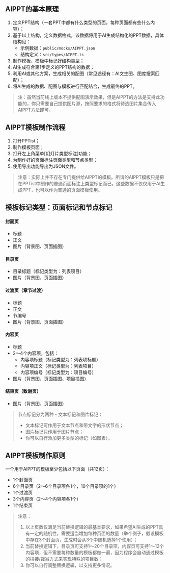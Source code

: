 ## AIPPT的基本原理
1. 定义PPT结构（一套PPT中都有什么类型的页面，每种页面都有些什么内容）；
2. 基于以上结构，定义数据格式，该数据将用于AI生成结构化的PPT数据，具体结构见：
    - 示例数据：`public/mocks/AIPPT.json`
    - 结构定义：`src/types/AIPPT.ts`
3. 制作模板，模板中标记好结构类型；
4. AI生成符合第1步定义的PPT结构的数据；
5. 利用AI或其他方案，生成相关的配图（常见途径有：AI文生图、图库搜索匹配）；
6. 将AI生成的数据、配图与模板进行匹配结合，生成最终的PPT。

> 注：虽然当前线上版本不提供配图演示效果，但是AIPPT的方法是支持此功能的，你只需要自己提供图片源，按照要求的格式将待选图片集合传入AIPPT方法即可。

## AIPPT模板制作流程
1. 打开PPTist；
2. 制作模板页面；
3. 打开左上角菜单[幻灯片类型标注]功能；
4. 为制作好的页面标注页面类型和节点类型；
5. 使用导出功能导出为JSON文件。

> 注意：实际上并不存在专门提供给AIPPT的模板。所谓的AIPPT模板只是把在PPTist中制作的普通页面标注上类型标记而已。这些数据不仅仅用于AI生成PPT，也可以作为普通的页面模板使用。

## 模板标记类型：页面标记和节点标记
#### 封面页
* 标题
* 正文
* 图片（背景图、页面插图）
#### 目录页
* 目录标题（标记类型为：列表项目）
* 图片（背景图、页面插图）
#### 过渡页（章节过渡）
* 标题
* 正文
* 节编号
* 图片（背景图、页面插图）
#### 内容页
* 标题
* 2～4个内容项，包括：
  * 内容项标题（标记类型为：列表项标题）
  * 内容项正文（标记类型为：列表项目）
  * 内容项编号（标记类型为：项目编号）
* 图片（背景图、页面插图、项目插图）
#### 结束页（致谢页）
* 图片（背景图、页面插图）

> 节点标记分为两种 - 文本标记和图片标记：
> - 文本标记可作用于文本节点和带文字的形状节点；
> - 图片标记只作用于图片节点；
> - 你可以自行添加更多类型的标记（如图表）。

## AIPPT模板制作原则
一个用于AIPPT的模板至少包括以下页面（共12页）：
* 1个封面页
* 6个目录页（2～6个目录项各1个，10个目录项的1个）
* 1个过渡页
* 3个内容页（2～4个内容项各1个）
* 1个结束页

> 注意：
> 1. 以上页数仅满足当前替换逻辑的最基本要求，如果希望AI生成的PPT具有一定的随机性，需要适当增加每种页面的数量（举个例子，假设模板中存在3个封面页，生成时会从3个中随机选择1个使用）；
> 2. 当前替换逻辑下，目录页可支持1～20个目录项，内容页可支持1～12个内容项，但不需要每种数量的模板都做一遍，因为程序会自动通过模板的拼接/裁减方式来实现特殊的项目数；
> 3. 你可以自行调整替换逻辑，以支持更多情况。